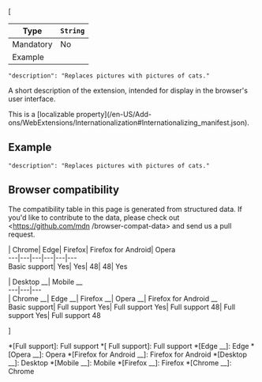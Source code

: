 [

Type| `String`  
---|---  
Mandatory| No  
Example| 

    
    
    "description": "Replaces pictures with pictures of cats."

  


A short description of the extension, intended for display in the browser's
user interface.



This is a [localizable property](/en-US/Add-
ons/WebExtensions/Internationalization#Internationalizing_manifest.json).



## Example



    
    
    "description": "Replaces pictures with pictures of cats."



## Browser compatibility



The compatibility table in this page is generated from structured data. If
you'd like to contribute to the data, please check out <https://github.com/mdn
/browser-compat-data> and send us a pull request.



| Chrome| Edge| Firefox| Firefox for Android| Opera  
---|---|---|---|---|---  
Basic support|  Yes|  Yes| 48| 48|  Yes  
  
| Desktop __| Mobile __  
---|---|---  
| Chrome __| Edge __| Firefox __| Opera __| Firefox for Android __  
Basic support|  Full support Yes| Full support Yes| Full
support 48| Full support Yes| Full support 48  
  
]

  *[Full support]: Full support
  *[ Full support]: Full support
  *[Edge __]: Edge
  *[Opera __]: Opera
  *[Firefox for Android __]: Firefox for Android
  *[Desktop __]: Desktop
  *[Mobile __]: Mobile
  *[Firefox __]: Firefox
  *[Chrome __]: Chrome

